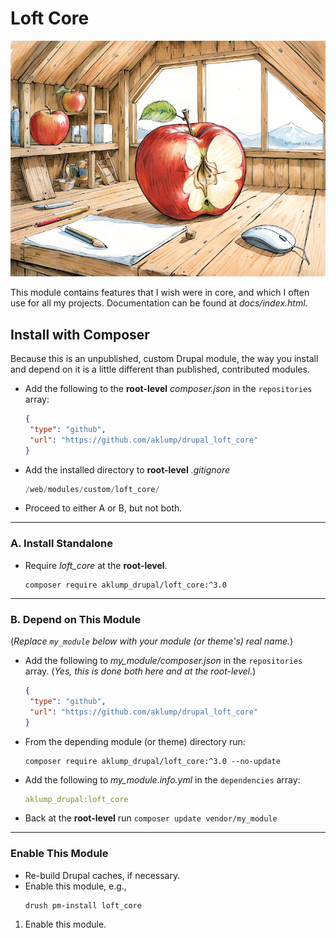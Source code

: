 # Loft Core

![Loft Core](images/loft_core.jpg)

This module contains features that I wish were in core, and which I often use for all my projects. Documentation can be found at _docs/index.html_.

## Install with Composer

Because this is an unpublished, custom Drupal module, the way you install and depend on it is a little different than published, contributed modules.

* Add the following to the **root-level** _composer.json_ in the `repositories` array:
    ```json
    {
     "type": "github",
     "url": "https://github.com/aklump/drupal_loft_core"
    }
    ```
* Add the installed directory to **root-level** _.gitignore_
  
   ```php
   /web/modules/custom/loft_core/
   ```
* Proceed to either A or B, but not both.
---
### A. Install Standalone
* Require _loft_core_ at the **root-level**.
    ```
    composer require aklump_drupal/loft_core:^3.0
    ```
---
### B. Depend on This Module

(_Replace `my_module` below with your module (or theme's) real name._)

* Add the following to _my_module/composer.json_ in the `repositories` array. (_Yes, this is done both here and at the root-level._)
    ```json
    {
     "type": "github",
     "url": "https://github.com/aklump/drupal_loft_core"
    }
    ```
* From the depending module (or theme) directory run:
    ```
    composer require aklump_drupal/loft_core:^3.0 --no-update
    ```

* Add the following to _my_module.info.yml_ in the `dependencies` array:
    ```yaml
    aklump_drupal:loft_core
    ```
* Back at the **root-level** run `composer update vendor/my_module`


---
### Enable This Module

* Re-build Drupal caches, if necessary.
* Enable this module, e.g.,
  ```shell
  drush pm-install loft_core
  ```

1. Enable this module.
